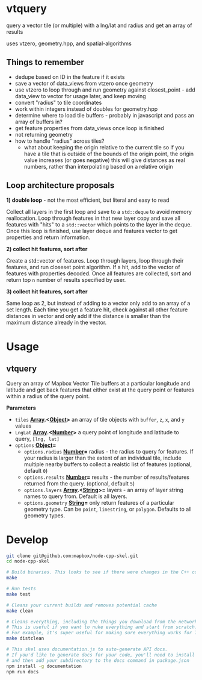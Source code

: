# vtquery

query a vector tile (or multiple) with a lng/lat and radius and get an array of results

uses vtzero, geometry.hpp, and spatial-algorithms

## Things to remember

-   dedupe based on ID in the feature if it exists
-   save a vector of data_views from vtzero once geometry
-   use vtzero to loop through and run geometry against closest_point - add data_view to vector for usage later, and keep moving
-   convert "radius" to tile coordinates
-   work within integers instead of doubles for geometry.hpp
-   determine where to load tile buffers - probably in javascript and pass an array of buffers in?
-   get feature properties from data_views once loop is finished
-   not returning geometry
-   how to handle "radius" across tiles?
    -   what about keeping the origin relative to the current tile so if you have a tile that is outside of the bounds of the origin point, the origin value increases (or goes negative) this will give distances as real numbers, rather than interpolating based on a relative origin

## Loop architecture proposals

**1) double loop** - not the most efficient, but literal and easy to read

Collect all layers in the first loop and save to a `std::deque` to avoid memory reallocation. Loop through features in that new layer copy and save all features with "hits" to a `std::vector` which points to the layer in the deque. Once this loop is finished, use layer deque and features vector to get properties and return information.

**2) collect hit features, sort after**

Create a std::vector of features. Loop through layers, loop through their features, and run closeset point algorithm. If a hit, add to the vector of features with properties decoded. Once all features are collected, sort and return top `n` number of results specified by user.

**3) collect hit features, sort after**

Same loop as 2, but instead of adding to a vector only add to an array of a set length. Each time you get a feature hit, check against all other feature distances in vector and only add if the distance is smaller than the maximum distance already in the vector.

# Usage

## vtquery

Query an array of Mapbox Vector Tile buffers at a particular longitude and latitude and get back
features that either exist at the query point or features within a radius of the query point.

**Parameters**

-   `tiles` **[Array](https://developer.mozilla.org/en-US/docs/Web/JavaScript/Reference/Global_Objects/Array).&lt;[Object](https://developer.mozilla.org/en-US/docs/Web/JavaScript/Reference/Global_Objects/Object)>** an array of tile objects with `buffer`, `z`, `x`, and `y` values
-   `LngLat` **[Array](https://developer.mozilla.org/en-US/docs/Web/JavaScript/Reference/Global_Objects/Array).&lt;[Number](https://developer.mozilla.org/en-US/docs/Web/JavaScript/Reference/Global_Objects/Number)>** a query point of longitude and latitude to query, `[lng, lat]`
-   `options` **[Object](https://developer.mozilla.org/en-US/docs/Web/JavaScript/Reference/Global_Objects/Object)=** 
    -   `options.radius` **[Number](https://developer.mozilla.org/en-US/docs/Web/JavaScript/Reference/Global_Objects/Number)=** radius - the radius to query for features. If your radius is larger than
        the extent of an individual tile, include multiple nearby buffers to collect a realstic list of features (optional, default `0`)
    -   `options.results` **[Number](https://developer.mozilla.org/en-US/docs/Web/JavaScript/Reference/Global_Objects/Number)=** results - the number of results/features returned from the query. (optional, default `5`)
    -   `options.layers` **[Array](https://developer.mozilla.org/en-US/docs/Web/JavaScript/Reference/Global_Objects/Array).&lt;[String](https://developer.mozilla.org/en-US/docs/Web/JavaScript/Reference/Global_Objects/String)>=** layers - an array of layer string names to query from. Default is all layers.
    -   `options.geometry` **[String](https://developer.mozilla.org/en-US/docs/Web/JavaScript/Reference/Global_Objects/String)=** only return features of a particular geometry type. Can be `point`, `linestring`, or `polygon`.
        Defaults to all geometry types.

# Develop

```bash
git clone git@github.com:mapbox/node-cpp-skel.git
cd node-cpp-skel

# Build binaries. This looks to see if there were changes in the C++ code. This does not reinstall deps.
make

# Run tests
make test

# Cleans your current builds and removes potential cache
make clean

# Cleans everything, including the things you download from the network in order to compile (ex: npm packages).
# This is useful if you want to nuke everything and start from scratch.
# For example, it's super useful for making sure everything works for Travis, production, someone else's machine, etc
make distclean

# This skel uses documentation.js to auto-generate API docs.
# If you'd like to generate docs for your code, you'll need to install documentation.js,
# and then add your subdirectory to the docs command in package.json
npm install -g documentation
npm run docs
```
